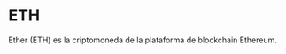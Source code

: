 # ETH

Ether (ETH) es la criptomoneda de la plataforma de blockchain Ethereum.

<!-- // TODO: continuar redacción... -->
